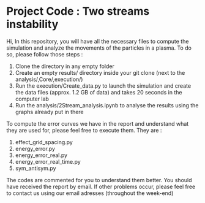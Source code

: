 # Project Code : Two streams instability

Hi,
In this repository, you will have all the necessary files to compute the simulation 
and analyze the movements of the particles in a plasma.
To do so, please follow those steps : 

1. Clone the directory in any empty folder
2. Create an empty results/ directory inside your git clone (next to the analysis/,Core/,execution/)
3. Run the execution/Create_data.py to launch the simulation and create the data files (approx. 1.2 GB of data) and takes 20 seconds in the computer lab
4. Run the analysis/2Stream_analysis.ipynb to analyse the results using the graphs already put in there

To compute the error curves we have in the report and understand what they are used for, please feel free to 
execute them.
They are :
1. effect_grid_spacing.py
2. energy_error.py 
3. energy_error_real.py
4. energy_error_real_time.py
5. sym_antisym.py

The codes are commented for you to understand them better.
You should have received the report by email.
If other problems occur, please feel free to contact us using our email adresses (throughout the week-end)
